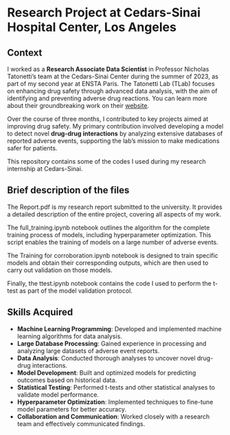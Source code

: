 # Research Project at Cedars-Sinai Hospital Center, Los Angeles

## Context
I worked as a **Research Associate Data Scientist** in Professor Nicholas Tatonetti’s team at the Cedars-Sinai Center during the summer of 2023, as part of my second year at ENSTA Paris. The Tatonetti Lab (TLab) focuses on enhancing drug safety through advanced data analysis, with the aim of identifying and preventing adverse drug reactions. You can learn more about their groundbreaking work on their [website](https://tatonettilab.org/).

Over the course of three months, I contributed to key projects aimed at improving drug safety. My primary contribution involved developing a model to detect novel **drug-drug interactions** by analyzing extensive databases of reported adverse events, supporting the lab’s mission to make medications safer for patients.

This repository contains some of the codes I used during my research internship at Cedars-Sinai.

## Brief description of the files
The Report.pdf is my research report submitted to the university. It provides a detailed description of the entire project, covering all aspects of my work.

The full_training.ipynb notebook outlines the algorithm for the complete training process of models, including hyperparameter optimization. This script enables the training of models on a large number of adverse events.

The Training for corroboration.ipynb notebook is designed to train specific models and obtain their corresponding outputs, which are then used to carry out validation on those models.

Finally, the ttest.ipynb notebook contains the code I used to perform the t-test as part of the model validation protocol.

## Skills Acquired

- **Machine Learning Programming**: Developed and implemented machine learning algorithms for data analysis.
- **Large Database Processing**: Gained experience in processing and analyzing large datasets of adverse event reports.
- **Data Analysis**: Conducted thorough analyses to uncover novel drug-drug interactions.
- **Model Development**: Built and optimized models for predicting outcomes based on historical data.
- **Statistical Testing**: Performed t-tests and other statistical analyses to validate model performance.
- **Hyperparameter Optimization**: Implemented techniques to fine-tune model parameters for better accuracy.
- **Collaboration and Communication**: Worked closely with a research team and effectively communicated findings.
